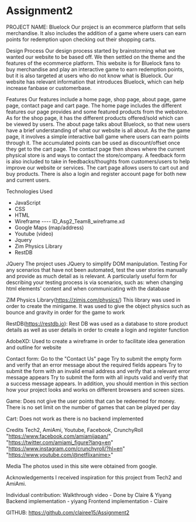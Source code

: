# Assignment2
PROJECT NAME: Bluelock
Our project is an ecommerce platform that sells merchandise. It also includes the addition of a game where users can earn points for redemption upon
checking out their shopping carts.

Design Process
Our design process started by brainstorming what we wanted our website to be based off. We then settled on the theme and the features of the ecommerce platform. This website is for Bluelock fans to buy merchandise and play an interactive game to earn redemption points, but it is also targeted at users
who do not know what is Bluelock. Our website has relevant information that introduces Bluelock, which can help increase fanbase or customerbase. 

Features
Our features include a home page, shop page, about page, game page, contact page and cart page. The home page includes the different features our page provides and some featured products from the webstore. As for the shop page, it has the different products offered/sold which can be viewed by users. The about page talks about Bluelock, so that new users have a brief understanding of what our website is all about. As the the game page, it involves a simple interactive ball game where users can earn points through it. The accumulated points can be used as discount/offset once they get to the cart page. The contact page then shows where the current physical store is and ways to contact the store/company. A feedback form is also included to take in feedbacks/thoughts from customers/users to help improve our website or services. The cart page allows users to cart out and buy products. There is also a login and register account page for both new and current users.

Technologies Used
- JavaScript
- CSS
- HTML
- Wireframe ---- ID_Asg2_Team8_wireframe.xd
- Google Maps (map/address)
- Youtube (video)
- Jquery
- Zim Physics Library
- RestDB

JQuery
The project uses JQuery to simplify DOM manipulation.
Testing
For any scenarios that have not been automated, test the user stories manually and provide as much detail as is relevant. A particularly useful form for describing your testing process is via scenarios, such as: when changing html elements' content and when communicating with the database

ZIM Physics Library(https://zimjs.com/physics/)
This library was used in order to create the minigame. It was used to give the object physics such as bounce and gravity in order for the game to work

RestDB(https://restdb.io):
Rest DB was used as a database to store product details as well as user details in order to create a login and register function

AdobeXD:
Used to create a wireframe in order to facilitate idea generation and outline for website 

Contact form:
Go to the "Contact Us" page
Try to submit the empty form and verify that an error message about the required fields appears
Try to submit the form with an invalid email address and verify that a relevant error message appears
Try to submit the form with all inputs valid and verify that a success message appears.
In addition, you should mention in this section how your project looks and works on different browsers and screen sizes.

Game:
Does not give the user points that can be redeemed for money. There is no set limit on the number of games that can be played per day

Cart:
Does not work as there is no backend implemented

Credits
Tech2, AmiAmi, Youtube, Facebook, CrunchyRoll
"https://www.facebook.com/amiamijapan/"
"https://twitter.com/amiami_figure?lang=en"
"https://www.instagram.com/crunchyroll/?hl=en"
"https://www.youtube.com/@netflixanime>"

Media
The photos used in this site were obtained from google.

Acknowledgements
I received inspiration for this project from Tech2 and AmiAmi.

Individual contribution:
Walkthrough video - Done by Claire & Yiyang
Backend implementation - yiyang
Frontend implementation - Claire

GITHUB: https://github.com/clairee15/Assignment2